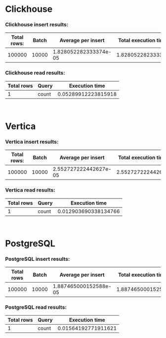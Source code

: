 # Clickhouse

### Clickhouse insert results:

Total rows:              |Batch                     | Average per insert       | Total execution time
-------------------------|--------------------------|--------------------------|----------------------
100000                   | 10000                    | 1.828052282333374e-05    | 1.828052282333374


### Clickhouse read results:

Total rows               |Query                     | Execution time
-------------------------|--------------------------|----------------------
1                        | count                    | 0.05289912223815918


<br>

# Vertica

### Vertica insert results:

Total rows:              |Batch                     | Average per insert       | Total execution time
-------------------------|--------------------------|--------------------------|----------------------
100000                   | 10000                    | 2.552727222442627e-05    | 2.552727222442627


### Vertica read results:

Total rows               |Query                     | Execution time
-------------------------|--------------------------|----------------------
1                        | count                    | 0.012903690338134766


<br>

# PostgreSQL

### PostgreSQL insert results:

Total rows               |Batch                     | Average per insert       | Total execution time
-------------------------|--------------------------|--------------------------|----------------------
100000                   | 10000                    | 1.887465000152588e-05    | 1.887465000152588


### PostgreSQL read results:

Total rows               |Query                     | Execution time
-------------------------|--------------------------|----------------------
1                        | count                    | 0.01564192771911621



